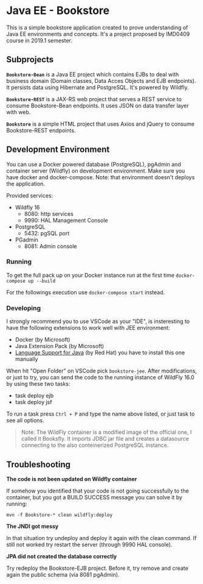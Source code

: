 # Java EE - Bookstore

This is a simple bookstore application created to prove understanding of Java EE environments and concepts. It's a project proposed by IMD0409 course in 2019.1 semester.

## Subprojects

**`Bookstore-Bean`** is a Java EE project which contains EJBs to deal with business domain (Domain classes, Data Acces Objects and EJB endpoints). It persists data using Hibernate and PostgreSQL. It's powered by Wildfly.

**`Bookstore-REST`** is a JAX-RS web project that serves a REST service to consume Bookstore-Bean endpoints. It uses JSON on data transfer layer with web.

**`Bookstore`** is a simple HTML project that uses Axios and jQuery to consume Bookstore-REST endpoints.

## Development Environment

You can use a Docker powered database (PostgreSQL), pgAdmin and container server (Wildfly) on development environment. Make sure you have docker and docker-compose. Note: that environment doesn't deploys the application.

Provided services:

- Wildfly 16
  - 8080: http services
  - 9990: HAL Management Console
- PostgreSQL
  - 5432: pgSQL port
- PGadmin
  - 8081: Admin console

### Running

To get the full pack up on your Docker instance run at the first time `docker-compose up --build`

For the followings execution use `docker-compose start` instead.

### Developing

I strongly recommend you to use VSCode as your "IDE", is insteresting to have the 
following extensions to work well with JEE environment:

- Docker (by Microsoft)
- Java Extension Pack (by Microsoft)
- [Language Support for Java](https://github.com/redhat-developer/vscode-java) (by Red Hat) you have to install this one manually

When hit "Open Folder" on VSCode pick `bookstore-jee`. After modifications, or just to try, 
you can send the code to the running instance of WildFly 16.0 by using these two tasks:

- task deploy ejb
- task deploy jsf

To run a task press `Ctrl + P` and type the name above listed, or just task to see all options.

> Note: The WildFly container is a modified image of the official one, I called it Booksfly.
It imports JDBC jar file and creates a datasource connecting to the also conteinerized PostgreSQL instance.

## Troubleshooting

**The code is not been updated on Wildfly container**

If somehow you identified that your code is not going successfully to the container, but you got a BUILD SUCCESS message you can solve it by running:

```
mvn -f Bookstore-* clean wildfly:deploy
```

**The JNDI got messy**

In that situation try undeploy and deploy it again with the clean command. If still not worked try restart the server (through 9990 HAL console).

**JPA did not created the database correctly**

Try redeploy the Bookstore-EJB project. Before it, try remove and create again the public schema (via 8081 pgAdmin).